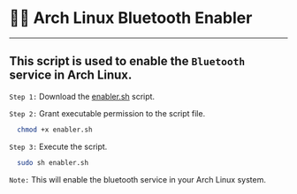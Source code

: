 # :man_technologist: Arch Linux Bluetooth Enabler

---

## This script is used to enable the `Bluetooth` service in Arch Linux. 

`Step 1:` Download the [enabler.sh](enabler.sh) script.

`Step 2:` Grant executable permission to the script file.
```bash
  chmod +x enabler.sh
```

`Step 3:` Execute the script.
```bash
  sudo sh enabler.sh
```
`Note:` This will enable the bluetooth service in your Arch Linux system.
